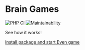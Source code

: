 # Brain Games

[![PHP CI](https://github.com/yarncat/php-project-lvl1/workflows/PHP%20CI/badge.svg)](https://github.com/yarncat/php-project-lvl1/actions)
[![Maintainability](https://api.codeclimate.com/v1/badges/a99a88d28ad37a79dbf6/maintainability)](https://codeclimate.com/github/codeclimate/codeclimate/maintainability)

See how it works!

[Install package and start Even game](https://github.com/yarncat/php-project-lvl1/blob/master/examples/install%20and%20start%20even%20game.gif)